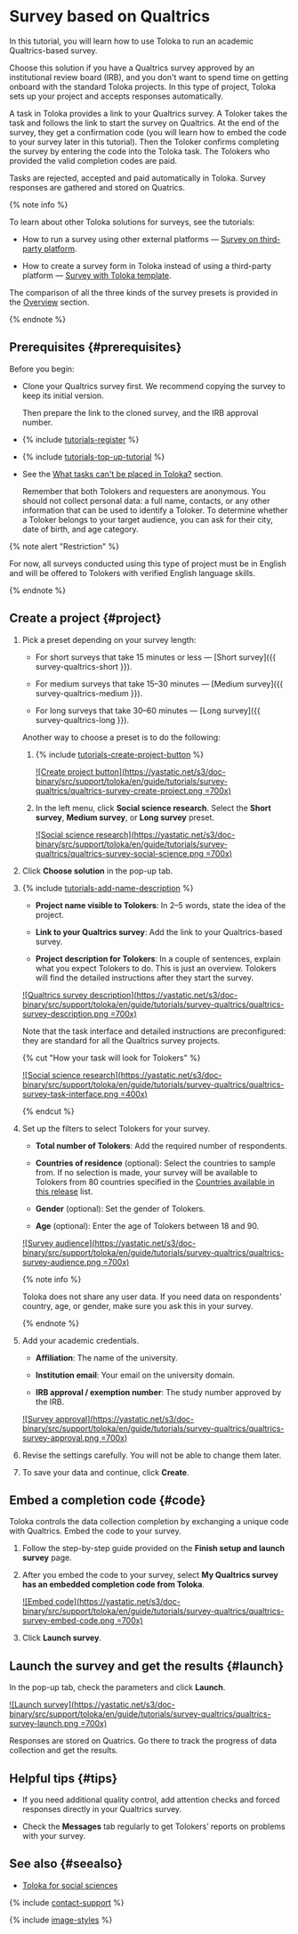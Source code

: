 # Survey based on Qualtrics

In this tutorial, you will learn how to use Toloka to run an academic Qualtrics-based survey.

Choose this solution if you have a Qualtrics survey approved by an institutional review board (IRB), and you don't want to spend time on getting onboard with the standard Toloka projects. In this type of project, Toloka sets up your project and accepts responses automatically.

A task in Toloka provides a link to your Qualtrics survey. A Toloker takes the task and follows the link to start the survey on Qualtrics. At the end of the survey, they get a confirmation code (you will learn how to embed the code to your survey later in this tutorial). Then the Toloker confirms completing the survey by entering the code into the Toloka task. The Tolokers who provided the valid completion codes are paid.

Tasks are rejected, accepted and paid automatically in Toloka. Survey responses are gathered and stored on Quatrics.

{% note info %}

To learn about other Toloka solutions for surveys, see the tutorials:

- How to run a survey using other external platforms — [Survey on third-party platform](questionnaire-other.md).

- How to create a survey form in Toloka instead of using a third-party platform — [Survey with Toloka template](questionnaire-toloka.md).

The comparison of all the three kinds of the survey presets is provided in the [Overview](questionnaire-overview.md) section.

{% endnote %}

## Prerequisites {#prerequisites}

Before you begin:

- Clone your Qualtrics survey first. We recommend copying the survey to keep its initial version.

  Then prepare the link to the cloned survey, and the IRB approval number.

- {% include [tutorials-register](../_includes/tutorials/register.md) %}

- {% include [tutorials-top-up-tutorial](../_includes/tutorials/top-up-tutorial.md) %}

- See the [What tasks can't be placed in Toloka?](../concepts/unwanted.md#requirements-for-survey) section.

   Remember that both Tolokers and requesters are anonymous. You should not collect personal data: a full name, contacts, or any other information that can be used to identify a Toloker. To determine whether a Toloker belongs to your target audience, you can ask for their city, date of birth, and age category.

{% note alert "Restriction" %}

For now, all surveys conducted using this type of project must be in English and will be offered to Tolokers with verified English language skills.

{% endnote %}

## Create a project {#project}

1. Pick a preset depending on your survey length:

    * For short surveys that take 15 minutes or less — [Short survey]({{ survey-qualtrics-short }}).

    * For medium surveys that take 15–30 minutes — [Medium survey]({{ survey-qualtrics-medium }}).

    * For long surveys that take 30–60 minutes — [Long survey]({{ survey-qualtrics-long }}).

    Another way to choose a preset is to do the following:

    1. {% include [tutorials-create-project-button](../_includes/tutorials/create-project-button.md) %}

        [![Create project button](https://yastatic.net/s3/doc-binary/src/support/toloka/en/guide/tutorials/survey-qualtrics/qualtrics-survey-create-project.png =700x)](https://yastatic.net/s3/doc-binary/src/support/toloka/en/guide/tutorials/survey-qualtrics/qualtrics-survey-create-project.png)

    1. In the left menu, click **Social science research**. Select the **Short survey**, **Medium survey**, or **Long survey** preset.

        [![Social science research](https://yastatic.net/s3/doc-binary/src/support/toloka/en/guide/tutorials/survey-qualtrics/qualtrics-survey-social-science.png =700x)](https://yastatic.net/s3/doc-binary/src/support/toloka/en/guide/tutorials/survey-qualtrics/qualtrics-survey-social-science.png)

1. Click **Choose solution** in the pop-up tab.

1. {% include [tutorials-add-name-description](../_includes/tutorials/add-name-description.md) %}

    * **Project name visible to Tolokers**: In 2–5 words, state the idea of the project.

    * **Link to your Qualtrics survey**: Add the link to your Qualtrics-based survey.

    * **Project description for Tolokers**: In a couple of sentences, explain what you expect Tolokers to do. This is just an overview. Tolokers will find the detailed instructions after they start the survey.

    [![Qualtrics survey description](https://yastatic.net/s3/doc-binary/src/support/toloka/en/guide/tutorials/survey-qualtrics/qualtrics-survey-description.png =700x)](https://yastatic.net/s3/doc-binary/src/support/toloka/en/guide/tutorials/survey-qualtrics/qualtrics-survey-description.png)

    Note that the task interface and detailed instructions are preconfigured: they are standard for all the Qualtrics survey projects.

    {% cut "How your task will look for Tolokers" %}

    [![Social science research](https://yastatic.net/s3/doc-binary/src/support/toloka/en/guide/tutorials/survey-qualtrics/qualtrics-survey-task-interface.png =400x)](https://yastatic.net/s3/doc-binary/src/support/toloka/en/guide/tutorials/survey-qualtrics/qualtrics-survey-task-interface.png)

    {% endcut %}

1. Set up the filters to select Tolokers for your survey.

    * **Total number of Tolokers**: Add the required number of respondents.

    * **Countries of residence** (optional): Select the countries to sample from. If no selection is made, your survey will be available to Tolokers from 80 countries specified in the [Countries available in this release](https://toloka.ai/toloka-for-social-sciences/#table) list.

    * **Gender** (optional): Set the gender of Tolokers.

    * **Age** (optional): Enter the age of Tolokers between 18 and 90.

    [![Survey audience](https://yastatic.net/s3/doc-binary/src/support/toloka/en/guide/tutorials/survey-qualtrics/qualtrics-survey-audience.png =700x)](https://yastatic.net/s3/doc-binary/src/support/toloka/en/guide/tutorials/survey-qualtrics/qualtrics-survey-audience.png)

    {% note info %}

    Toloka does not share any user data. If you need data on respondents' country, age, or gender, make sure you ask this in your survey.

    {% endnote %}

1. Add your academic credentials.

    * **Affiliation**: The name of the university.

    * **Institution email**: Your email on the university domain.

    * **IRB approval / exemption number**: The study number approved by the IRB.

    [![Survey approval](https://yastatic.net/s3/doc-binary/src/support/toloka/en/guide/tutorials/survey-qualtrics/qualtrics-survey-approval.png =700x)](https://yastatic.net/s3/doc-binary/src/support/toloka/en/guide/tutorials/survey-qualtrics/qualtrics-survey-approval.png)

1. Revise the settings carefully. You will not be able to change them later.

1. To save your data and continue, click **Create**.

## Embed a completion code {#code}

Toloka controls the data collection completion by exchanging a unique code with Qualtrics. Embed the code to your survey.

1. Follow the step-by-step guide provided on the **Finish setup and launch survey** page.

1. After you embed the code to your survey, select **My Qualtrics survey has an embedded completion code from Toloka**.

    [![Embed code](https://yastatic.net/s3/doc-binary/src/support/toloka/en/guide/tutorials/survey-qualtrics/qualtrics-survey-embed-code.png =700x)](https://yastatic.net/s3/doc-binary/src/support/toloka/en/guide/tutorials/survey-qualtrics/qualtrics-survey-embed-code.png)

1. Click **Launch survey**.

## Launch the survey and get the results {#launch}

In the pop-up tab, check the parameters and click **Launch**.

[![Launch survey](https://yastatic.net/s3/doc-binary/src/support/toloka/en/guide/tutorials/survey-qualtrics/qualtrics-survey-launch.png =700x)](https://yastatic.net/s3/doc-binary/src/support/toloka/en/guide/tutorials/survey-qualtrics/qualtrics-survey-launch.png)

Responses are stored on Quatrics. Go there to track the progress of data collection and get the results.

## Helpful tips {#tips}

- If you need additional quality control, add attention checks and forced responses directly in your Qualtrics survey.

- Check the **Messages** tab regularly to get Tolokers’ reports on problems with your survey.

## See also {#seealso}

- [Toloka for social sciences](https://toloka.ai/toloka-for-social-sciences/)

{% include [contact-support](../_includes/contact-support.md) %}

{% include [image-styles](../../../_includes/image-styles.md) %}